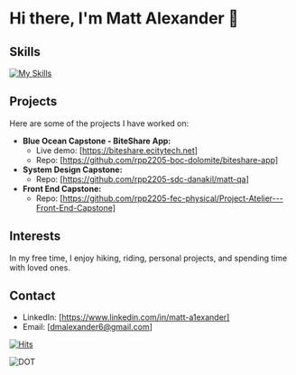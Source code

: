 <!-- ![banner](https://github.com/malexander6/malexander6-public/blob/main/banner01.gif) -->

# Hi there, I'm Matt Alexander 👋


## Skills

[![My Skills](https://skills.thijs.gg/icons?i=js,react,html,css,mongodb,mysql,postgres,nodejs,docker,git,cloudflare,py&theme=light)](https://skills.thijs.gg)

<!-- ## Currently Working On

[![My Skills](https://skills.thijs.gg/icons?i=ts,&theme=light)](https://skills.thijs.gg) -->

## Projects

Here are some of the projects I have worked on:

- **Blue Ocean Capstone - BiteShare App:** 
  - Live demo: [https://biteshare.ecitytech.net]
  - Repo: [https://github.com/rpp2205-boc-dolomite/biteshare-app]
- **System Design Capstone:** 
  - Repo: [https://github.com/rpp2205-sdc-danakil/matt-qa]
- **Front End Capstone:** 
  - Repo: [https://github.com/rpp2205-fec-physical/Project-Atelier---Front-End-Capstone]

## Interests

In my free time, I enjoy hiking, riding, personal projects, and spending time with loved ones.

## Contact

- LinkedIn: [https://www.linkedin.com/in/matt-a1exander]
- Email: [dmalexander6@gmail.com]


[![Hits](https://hits.sh/github.com/malexander6/hits.svg)](https://hits.sh/github.com/malexander6/hits/)

![DOT](https://api.segment.io/v1/pixel/track?data=eyJ3cml0ZUtleSI6ICJvTXppNEpJd2xYa1RGUDhxdnE1WUdlbkFQRkZvNVExVSIsICJ1c2VySWQiOiAidGVzdFVzZXIiLCAiZXZlbnQiOiAiR2l0SHViIFByb2ZpbGUgVmlzaXRlZCJ9)

<!--
**malexander6/malexander6** is a ✨ _special_ ✨ repository because its `README.md` (this file) appears on your GitHub profile.

Here are some ideas to get you started:

- 🔭 I’m currently working on ...
- 🌱 I’m currently learning ...
- 👯 I’m looking to collaborate on ...
- 🤔 I’m looking for help with ...
- 💬 Ask me about ...
- 📫 How to reach me: ...
- 😄 Pronouns: ...
- ⚡ Fun fact: ...
-->
